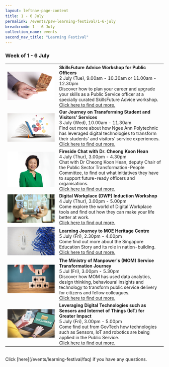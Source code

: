 ```yaml
---
layout: leftnav-page-content
title: 1 - 6 July
permalink: /events/psw-learning-festival/1-6-july
breadcrumb: 1 - 6 July
collection_name: events
second_nav_title: "Learning Festival"
---
```


<!--
---
layout: simple-page
title: learning festival
permalink: /learning-festival/1-6-july
breadcrumb: Learning Festival
---
-->
### Week of 1 - 6 July

<table>
  <tr>
    <td>
      <a href="/events/learning-journeys/event-details/LA_SFAWfPO"> <img src="/images/SkillUp2.jpg" /></a>
    </td>
    <td>
      <b>SkillsFuture Advice Workshop for Public Officers</b>
      <br>2 July (Tue), 9.00am - 10.30am or 11.00am - 12.30pm
      <br>Discover how to plan your career and upgrade your skills as a Public Service officer at a specially curated SkillsFuture Advice workshop. 
      <br><a href="/events/learning-journeys/event-details/LA_SFAWfPO">Click here to find out more.</a>
    </td>
  </tr>
<tr>
    <td>
      <a href="/events/learning-journeys/event-details/LJ_OJoTSaVS"> <img src="/images/SkillUp1.jpg" /></a>
    </td>
    <td>
      <b>Our Journey on Transforming Student and Visitors’ Services</b>
      <br>3 July (Wed), 10.00am - 11.30am
      <br>Find out more about how Ngee Ann Polytechnic has leveraged digital technologies to transform their students' and visitors' service experiences.
      <br><a href="/events/learning-journeys/event-details/LJ_OJoTSaVS">Click here to find out more.</a>
    </td>
  </tr>  
  <tr>
    <td>
      <a href="/events/learning-journeys/event-details/LC_FC_HDB"> <img src="/images/CEO HDB Dr Cheong Koon Hean.png" /></a>
    </td>
    <td>
      <b>Fireside Chat with Dr. Cheong Koon Hean</b>
      <br>4 July (Thur), 3.00pm - 4.30pm
      <br>Chat with Dr Cheong Koon Hean, deputy Chair of the Public Sector Transformation-People Committee, to find out what initiatives they have to support future-ready officers and organisations.
      <br><a href="/events/learning-journeys/event-details/LC_FC_HDB">Click here to find out more.</a>
    </td>
  </tr>
  <tr>
    <td>
      <a href="/events/learning-journeys/event-details/LA_DWP"> <img src="/images/Digital1.jpeg" /></a>
    </td>
    <td>
      <b>Digital Workplace (DWP) Induction Workshop</b>
      <br>4 July (Thur), 3.00pm - 5.00pm   
      <br>Come explore the world of Digital Workplace tools and find out how they can make your life better at work. 
      <br><a href="/events/learning-journeys/event-details/LA_DWP">Click here to find out more.</a>
    </td>
  </tr>  
  <tr>
    <td> 
      <a href="/events/learning-journeys/event-details/LJ_moeheritage"> <img src="/images/Innovate1.jpg" /></a>
    </td>
    <td>
      <b>Learning Journey to MOE Heritage Centre</b>
      <br>5 July (Fri), 2.30pm - 4.00pm
      <br>Come find out more about the Singapore Education Story and its role in nation-building.
      <br><a href="/events/learning-journeys/event-details/LJ_moeheritage">Click here to find out more.</a>
    </td>
  </tr>  
  <tr>
     <td>
      <a href="/events/learning-journeys/event-details/LJ_momservice"> <img src="/images/Engage2.jpeg" /></a>
    </td>
    <td>
      <b>The Ministry of Manpower's (MOM) Service Transformation Journey</b>
      <br>5 Jul (Fri), 3.00pm - 5.30pm
      <br>Discover how MOM has used data analytics, design thinking, behavioural insights and technology to transform public service delivery for citizens and fellow colleagues. 
      <br><a href="/events/learning-journeys/event-details/LJ_momservice">Click here to find out more.</a>
    </td>
  </tr>
  <tr>
    <td>
      <a href="/events/learning-journeys/event-details/LJ_sensoriot"> <img src="/images/Digital2.jpg" /></a>
    </td>
    <td>
      <b>Leveraging Digital Technologies such as Sensors and Internet of Things (IoT) for Greater Impact</b>
      <br>5 July (Fri), 3.00pm - 5.00pm
      <br>Come find out from GovTech how technologies such as Sensors, IoT and robotics are being applied in the Public Service.
      <br><a href="/events/learning-journeys/event-details/LJ_sensoriot">Click here to find out more.</a>
    </td>
  </tr>
</table>
<br> Click [here](/events/learning-festival/faq) if you have any questions. 
